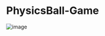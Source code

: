 # PhysicsBall-Game

![image](https://user-images.githubusercontent.com/35189275/165830259-6e6d4b7c-b96b-4b5c-a2ee-89378df9c7e6.png)
